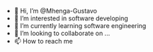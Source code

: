 - 👋 Hi, I’m @Mhenga-Gustavo
- 👀 I’m interested in software developing
- 🌱 I’m currently learning software engineering
- 💞️ I’m looking to collaborate on ...
- 📫 How to reach me 

<!---
Mhenga-Gustavo/Mhenga-Gustavo is a ✨ special ✨ repository because its `README.md` (this file) appears on your GitHub profile.
You can click the Preview link to take a look at your changes.
--->
